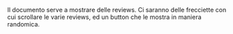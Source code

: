Il documento serve a mostrare delle reviews. Ci saranno delle frecciette con cui scrollare le varie reviews, ed un button che le mostra in maniera randomica.